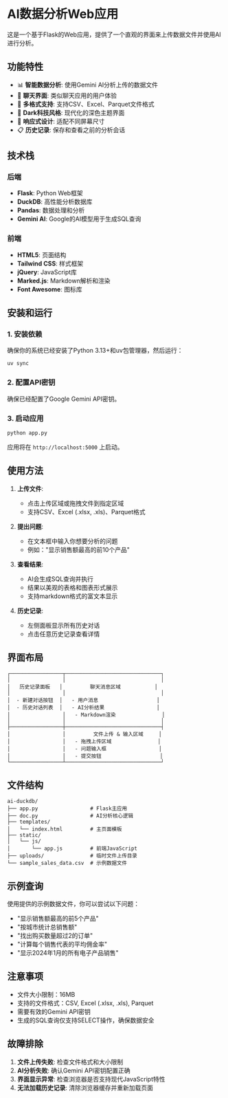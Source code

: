 # AI数据分析Web应用

这是一个基于Flask的Web应用，提供了一个直观的界面来上传数据文件并使用AI进行分析。

## 功能特性

- 📊 **智能数据分析**: 使用Gemini AI分析上传的数据文件
- 💬 **聊天界面**: 类似聊天应用的用户体验
- 📁 **多格式支持**: 支持CSV、Excel、Parquet文件格式
- 🌙 **Dark科技风格**: 现代化的深色主题界面
- 📱 **响应式设计**: 适配不同屏幕尺寸
- 📋 **历史记录**: 保存和查看之前的分析会话

## 技术栈

### 后端
- **Flask**: Python Web框架
- **DuckDB**: 高性能分析数据库
- **Pandas**: 数据处理和分析
- **Gemini AI**: Google的AI模型用于生成SQL查询

### 前端
- **HTML5**: 页面结构
- **Tailwind CSS**: 样式框架
- **jQuery**: JavaScript库
- **Marked.js**: Markdown解析和渲染
- **Font Awesome**: 图标库

## 安装和运行

### 1. 安装依赖

确保你的系统已经安装了Python 3.13+和uv包管理器，然后运行：

```bash
uv sync
```

### 2. 配置API密钥

确保已经配置了Google Gemini API密钥。

### 3. 启动应用

```bash
python app.py
```

应用将在 `http://localhost:5000` 上启动。

## 使用方法

1. **上传文件**:
   - 点击上传区域或拖拽文件到指定区域
   - 支持CSV、Excel (.xlsx, .xls)、Parquet格式

2. **提出问题**:
   - 在文本框中输入你想要分析的问题
   - 例如："显示销售额最高的前10个产品"

3. **查看结果**:
   - AI会生成SQL查询并执行
   - 结果以美观的表格和图表形式展示
   - 支持markdown格式的富文本显示

4. **历史记录**:
   - 左侧面板显示所有历史对话
   - 点击任意历史记录查看详情

## 界面布局

```
┌─────────────────┬───────────────────────────────┐
│                 │                               │
│   历史记录面板   │         聊天消息区域           │
│                 │                               │
│  - 新建对话按钮  │   - 用户消息                   │
│  - 历史对话列表  │   - AI分析结果                 │
│                 │   - Markdown渲染               │
│                 │                               │
├─────────────────┼───────────────────────────────┤
│                 │         文件上传 & 输入区域     │
│                 │   - 拖拽上传区域               │
│                 │   - 问题输入框                 │
│                 │   - 提交按钮                   │
└─────────────────┴───────────────────────────────┘
```

## 文件结构

```
ai-duckdb/
├── app.py                 # Flask主应用
├── doc.py                 # AI分析核心逻辑
├── templates/
│   └── index.html         # 主页面模板
├── static/
│   └── js/
│       └── app.js         # 前端JavaScript
├── uploads/               # 临时文件上传目录
└── sample_sales_data.csv  # 示例数据文件
```

## 示例查询

使用提供的示例数据文件，你可以尝试以下问题：

- "显示销售额最高的前5个产品"
- "按城市统计总销售额"
- "找出购买数量超过2的订单"
- "计算每个销售代表的平均佣金率"
- "显示2024年1月的所有电子产品销售"

## 注意事项

- 文件大小限制：16MB
- 支持的文件格式：CSV, Excel (.xlsx, .xls), Parquet
- 需要有效的Gemini API密钥
- 生成的SQL查询仅支持SELECT操作，确保数据安全

## 故障排除

1. **文件上传失败**: 检查文件格式和大小限制
2. **AI分析失败**: 确认Gemini API密钥配置正确
3. **界面显示异常**: 检查浏览器是否支持现代JavaScript特性
4. **无法加载历史记录**: 清除浏览器缓存并重新加载页面
